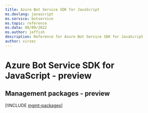 ```yaml
---
title: Azure Bot Service SDK for JavaScript
ms.devlang: javascript
ms.service: botservice
ms.topic: reference
ms.data: 08/09/2022
ms.author: jeffish
description: Reference for Azure Bot Service SDK for JavaScript
author: xirzec
---
```

# Azure Bot Service SDK for JavaScript - preview

## Management packages - preview
[!INCLUDE [mgmt-packages](bot-service-mgmt-index.md)]